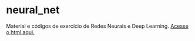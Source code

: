 # neural_net

Material e códigos de exercício de Redes Neurais e Deep Learning. [Acesse o html aqui.](https://heitorgabriel.github.io/neural_net/)
